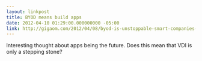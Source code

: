 ```yaml
---
layout: linkpost
title: BYOD means build apps
date: 2012-04-10 01:29:00.000000000 -05:00
link: http://gigaom.com/2012/04/08/byod-is-unstoppable-smart-companies-must-build-apps/
---
```


Interesting thought about apps being the future. Does this mean that VDI is
only a stepping stone?
